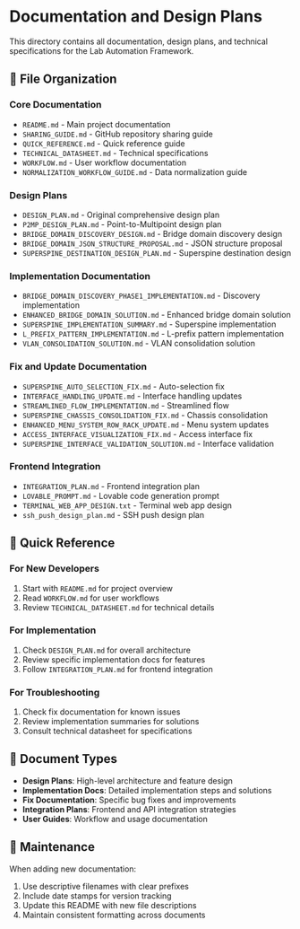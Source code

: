 # Documentation and Design Plans

This directory contains all documentation, design plans, and technical specifications for the Lab Automation Framework.

## 📁 File Organization

### **Core Documentation**
- `README.md` - Main project documentation
- `SHARING_GUIDE.md` - GitHub repository sharing guide
- `QUICK_REFERENCE.md` - Quick reference guide
- `TECHNICAL_DATASHEET.md` - Technical specifications
- `WORKFLOW.md` - User workflow documentation
- `NORMALIZATION_WORKFLOW_GUIDE.md` - Data normalization guide

### **Design Plans**
- `DESIGN_PLAN.md` - Original comprehensive design plan
- `P2MP_DESIGN_PLAN.md` - Point-to-Multipoint design plan
- `BRIDGE_DOMAIN_DISCOVERY_DESIGN.md` - Bridge domain discovery design
- `BRIDGE_DOMAIN_JSON_STRUCTURE_PROPOSAL.md` - JSON structure proposal
- `SUPERSPINE_DESTINATION_DESIGN_PLAN.md` - Superspine destination design

### **Implementation Documentation**
- `BRIDGE_DOMAIN_DISCOVERY_PHASE1_IMPLEMENTATION.md` - Discovery implementation
- `ENHANCED_BRIDGE_DOMAIN_SOLUTION.md` - Enhanced bridge domain solution
- `SUPERSPINE_IMPLEMENTATION_SUMMARY.md` - Superspine implementation
- `L_PREFIX_PATTERN_IMPLEMENTATION.md` - L-prefix pattern implementation
- `VLAN_CONSOLIDATION_SOLUTION.md` - VLAN consolidation solution

### **Fix and Update Documentation**
- `SUPERSPINE_AUTO_SELECTION_FIX.md` - Auto-selection fix
- `INTERFACE_HANDLING_UPDATE.md` - Interface handling updates
- `STREAMLINED_FLOW_IMPLEMENTATION.md` - Streamlined flow
- `SUPERSPINE_CHASSIS_CONSOLIDATION_FIX.md` - Chassis consolidation
- `ENHANCED_MENU_SYSTEM_ROW_RACK_UPDATE.md` - Menu system updates
- `ACCESS_INTERFACE_VISUALIZATION_FIX.md` - Access interface fix
- `SUPERSPINE_INTERFACE_VALIDATION_SOLUTION.md` - Interface validation

### **Frontend Integration**
- `INTEGRATION_PLAN.md` - Frontend integration plan
- `LOVABLE_PROMPT.md` - Lovable code generation prompt
- `TERMINAL_WEB_APP_DESIGN.txt` - Terminal web app design
- `ssh_push_design_plan.md` - SSH push design plan

## 🎯 Quick Reference

### **For New Developers**
1. Start with `README.md` for project overview
2. Read `WORKFLOW.md` for user workflows
3. Review `TECHNICAL_DATASHEET.md` for technical details

### **For Implementation**
1. Check `DESIGN_PLAN.md` for overall architecture
2. Review specific implementation docs for features
3. Follow `INTEGRATION_PLAN.md` for frontend integration

### **For Troubleshooting**
1. Check fix documentation for known issues
2. Review implementation summaries for solutions
3. Consult technical datasheet for specifications

## 📝 Document Types

- **Design Plans**: High-level architecture and feature design
- **Implementation Docs**: Detailed implementation steps and solutions
- **Fix Documentation**: Specific bug fixes and improvements
- **Integration Plans**: Frontend and API integration strategies
- **User Guides**: Workflow and usage documentation

## 🔄 Maintenance

When adding new documentation:
1. Use descriptive filenames with clear prefixes
2. Include date stamps for version tracking
3. Update this README with new file descriptions
4. Maintain consistent formatting across documents 